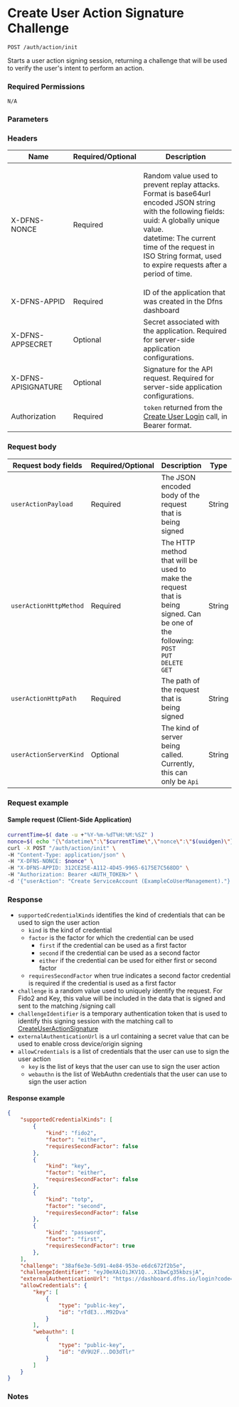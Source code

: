 # Create User Action Signature Challenge

`POST /auth/action/init`

Starts a user action signing session, returning a challenge that will be used to verify the user's intent to perform an action.

### Required Permissions <a href="#scopes" id="scopes"></a>

`N/A`

### Parameters <a href="#parameters.1" id="parameters.1"></a>

### Headers  <a href="#request-body" id="request-body"></a>

| Name | Required/Optional | Description |
| ---- | ----------------- | ----------- |
| X-DFNS-NONCE | Required | <p>Random value used to prevent replay attacks. Format is base64url encoded JSON string with the following fields: <br>uuid: A globally unique value. <br>datetime: The current time of the request in ISO String format, used to expire requests after a period of time.</p> |
| X-DFNS-APPID | Required | ID of the application that was created in the Dfns dashboard |
| X-DFNS-APPSECRET | Optional | Secret associated with the application. Required for server-side application configurations. |
| X-DFNS-APISIGNATURE | Optional | Signature for the API request. Required for server-side application configurations. |
| Authorization | Required | `token` returned from the [Create User Login](../login/completeLogin.md) call, in Bearer format. |

### Request body <a href="#request-body" id="request-body"></a>

| Request body fields | Required/Optional | Description | Type |
| ------------------- | ----------------- | ----------- | ---- |
| `userActionPayload` | Required | The JSON encoded body of the request that is being signed | String |
| `userActionHttpMethod` | Required | The HTTP method that will be used to make the request that is being signed. Can be one of the following:<br />`POST`<br />`PUT`<br />`DELETE`<br />`GET` | String |
| `userActionHttpPath` | Required | The path of the request that is being signed | String |
| `userActionServerKind` | Optional | The kind of server being called. Currently, this can only be `Api` | String |

### Request example <a href="#request-example.1" id="request-example.1"></a>

#### Sample request (Client-Side Application) <a href="#sample-request" id="sample-request"></a>

```bash
currentTime=$( date -u +"%Y-%m-%dT%H:%M:%SZ" )
nonce=$( echo "{\"datetime\":\"$currentTime\",\"nonce\":\"$(uuidgen)\"}" | base64 | tr '/+' '_-' | tr -d '=' )
curl -X POST "/auth/action/init" \
-H "Content-Type: application/json" \
-H "X-DFNS-NONCE: $nonce" \
-H "X-DFNS-APPID: 312CE25E-A112-4D45-9965-6175E7C568DD" \
-H "Authorization: Bearer <AUTH_TOKEN>" \
-d '{"userAction": "Create ServiceAccount (ExampleCoUserManagement)."}'
```

### Response <a href="#response" id="response"></a>

* `supportedCredentialKinds` identifies the kind of credentials that can be used to sign the user action
    * `kind` is the kind of credential
    * `factor` is the factor for which the credential can be used
        * `first` if the credential can be used as a first factor
        * `second` if the credential can be used as a second factor
        * `either` if the credential can be used for either first or second factor
    * `requiresSecondFactor` when true indicates a second factor credential is required if the credential is used as a first factor
* `challenge` is a random value used to uniquely identify the request. For Fido2 and Key, this value will be included in the data that is signed and sent to the matching /signing call
* `challengeIdentifier` is a temporary authentication token that is used to identify this signing session with the matching call to [CreateUserActionSignature](./completeUserActionSigning.md)
* `externalAuthenticationUrl` is a url containing a secret value that can be used to enable cross device/origin signing
* `allowCredentials` is a list of credentials that the user can use to sign the user action
    * `key` is the list of keys that the user can use to sign the user action
    * `webauthn` is the list of WebAuthn credentials that the user can use to sign the user action

#### Response example <a href="#response-example" id="response-example"></a>

```json
{
    "supportedCredentialKinds": [
        {
            "kind": "fido2",
            "factor": "either",
            "requiresSecondFactor": false
        },
        {
            "kind": "key",
            "factor": "either",
            "requiresSecondFactor": false
        },
        {
            "kind": "totp",
            "factor": "second",
            "requiresSecondFactor": false
        },
        {
            "kind": "password",
            "factor": "first",
            "requiresSecondFactor": true
        },
    ],
    "challenge": "38af6e3e-5d91-4e84-953e-e6dc672f2b5e",
    "challengeIdentifier": "eyJ0eXAiOiJKV1Q...X1bwCg35kbzsjA",
    "externalAuthenticationUrl": "https://dashboard.dfns.io/login?code=YIbrSkqr3WnWzZ1TeqCoQgIg_qw",
    "allowCredentials": {
        "key": [
            {
                "type": "public-key",
                "id": "rTdE3...M92Dva"
            }
        ],
        "webauthn": [
            {
                "type": "public-key",
                "id": "dV9U2F...DO3dTlr"
            }
        ]
    }
}
```

### Notes <a href="#notes" id="notes"></a>

